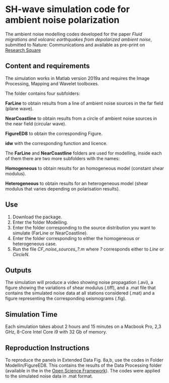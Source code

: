SH-wave simulation code for ambient noise polarization
=======
The ambient noise modelling codes developed for the paper *Fluid migrations and volcanic earthquakes from depolarized ambient noise*, submitted to Nature: Communications and available as pre-print on [Research Square](https://www.researchsquare.com/article/rs-470597/v1)

Content and requirements
------------
The simulation works in Matlab version 2019a and requires the Image Processing, Mapping and Wavelet toolboxes.

The folder contains four subfolders:

**FarLine** to obtain results from a line of ambient noise sources in the far field (plane wave).

**NearCoastline** to obtain results from a circle of ambient noise sources in the near field (circular wave).

**FigureED8** to obtain the corresponding Figure.

**idw** with the corresponding function and licence.


The **FarLine** and **NearCoastline** folders are used for modelling, inside each of them there are two more subfolders with the names:

**Homogeneous** to obtain results for an homogeneous model (constant shear modulus).

**Heterogeneous** to obtain results for an heterogeneous model (shear modulus that varies depending on polarisation results).



**Use**
------------
1) Download the package.
2) Enter the folder Modelling.
3) Enter the folder corresponding to the source distribution you want to simulate (FarLine or NearCoastline).
4) Enter the folder corresponding to either the homogeneous or heterogeneous case.
5) Run the file *CF_noise_sources_?.m* where *?* corresponds either to *Line* or *CircleN*.

**Outputs**
------------
The simulation will produce a video showing noise propagation (.avi), a figure showing the variations of shear modulus (.tiff), and a .mat file that contains the simulated noise data at all stations considered (.mat) and a figure representing the corresponding seismograms (.fig).

**Simulation Time**
------------
Each simulation takes about 2 hours and 15 minutes on a Macbook Pro, 2,3 GHz, 8-Core Intel Core i9 with 32 Gb of memory.

**Reproduction Instructions**
------------
To reproduce the panels in Extended Data Fig. 8a,b, use the codes in Folder Modellin/FigureED8. This contains the results of the Data Processing folder (available in the in the [Open Science Framework](https://osf.io/kqtbp/)). The codes were applied to the simulated noise data in .mat format.
